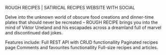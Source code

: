 ROUGH RECIPES | SATIRICAL RECIPES WEBSITE WITH SOCIAL

Delve into the unknown world of obscure food creations and dinner-time plates that should never be recreated – ROUGH RECIPE brings you into the mind of Viktor Uneland and his escapades across a dreamland full of marvel and discontinued dad jokes.

Features include:
Full REST API with CRUD functionallity
Paginated recipes page
Comments and favourites functionallity
Full-size recipes and articles.
